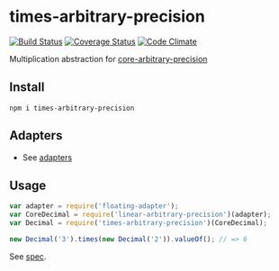 # times-arbitrary-precision

[![Build Status](https://travis-ci.org/javiercejudo/times-arbitrary-precision.svg)](https://travis-ci.org/javiercejudo/times-arbitrary-precision)
[![Coverage Status](https://coveralls.io/repos/javiercejudo/times-arbitrary-precision/badge.svg?branch=master)](https://coveralls.io/r/javiercejudo/times-arbitrary-precision?branch=master)
[![Code Climate](https://codeclimate.com/github/javiercejudo/times-arbitrary-precision/badges/gpa.svg)](https://codeclimate.com/github/javiercejudo/times-arbitrary-precision)

Multiplication abstraction for [core-arbitrary-precision](https://github.com/javiercejudo/core-arbitrary-precision/)

## Install

    npm i times-arbitrary-precision

## Adapters

- See [adapters](https://www.npmjs.com/browse/keyword/core-arbitrary-precision-adapter)

## Usage

```js
var adapter = require('floating-adapter');
var CoreDecimal = require('linear-arbitrary-precision')(adapter);
var Decimal = require('times-arbitrary-precision')(CoreDecimal);

new Decimal('3').times(new Decimal('2')).valueOf(); // => 6
```

See [spec](test/spec.js).
